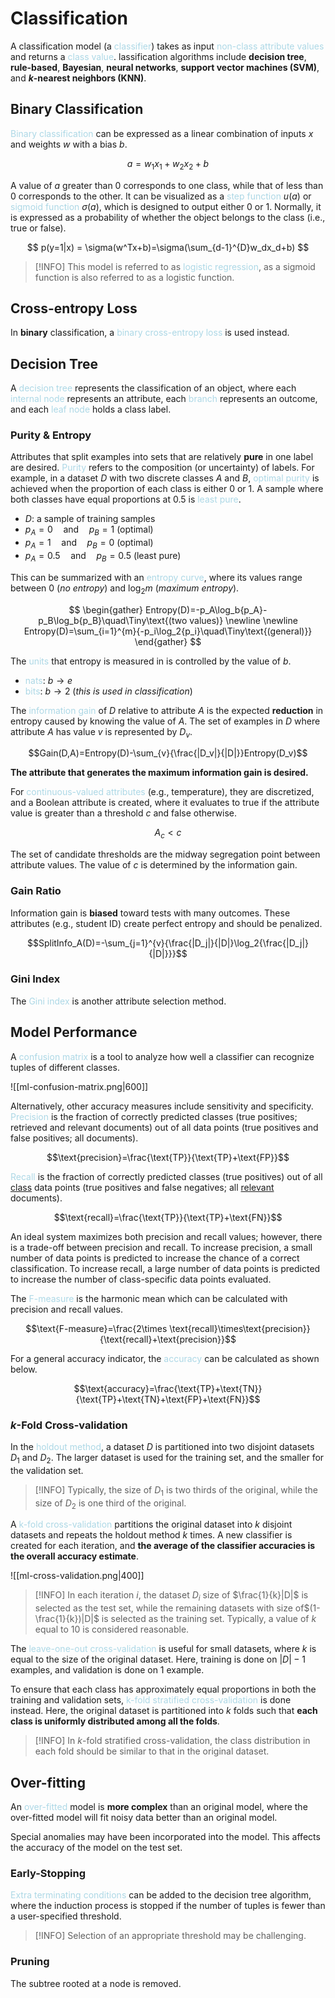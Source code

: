 # Classification

A classification model (a <span style = "color:lightblue">classifier</span>) takes as input <span style = "color:lightblue">non-class attribute values</span> and returns a <span style = "color:lightblue">class value</span>. lassification algorithms include **decision tree**, **rule-based**, **Bayesian**, **neural networks**, **support vector machines (SVM)**, and ***k*-nearest neighbors (KNN)**.

## Binary Classification

<span style = "color:lightblue">Binary classification</span> can be expressed as a linear combination of inputs $x$ and weights $w$ with a bias $b$.

$$
a = w_1x_1+w_2x_2+b
$$

A value of $a$ greater than $0$ corresponds to one class, while that of less than $0$ corresponds to the other. It can be visualized as a <span style = "color:lightblue">step function</span> $u(a)$ or <span style = "color:lightblue">sigmoid function</span> $\sigma(a)$, which is designed to output either $0$ or $1$. Normally, it is expressed as a probability of whether the object belongs to the class (i.e., true or false).

$$
p(y=1|x) = \sigma(w^Tx+b)=\sigma(\sum_{d-1}^{D}w_dx_d+b)
$$

> [!INFO]
> This model is referred to as <span style = "color:lightblue">logistic regression</span>, as a sigmoid function is also referred to as a logistic function.

## Cross-entropy Loss

In **binary** classification, a <span style = "color:lightblue">binary cross-entropy loss</span> is used instead.

## Decision Tree
A <span style = "color:lightblue">decision tree</span> represents the classification of an object, where each <span style = "color:lightblue">internal node</span> represents an attribute, each <span style = "color:lightblue">branch</span> represents an outcome, and each <span style = "color:lightblue">leaf node</span> holds a class label.

### Purity & Entropy
Attributes that split examples into sets that are relatively **pure** in one label are desired. <span style = "color:lightblue">Purity</span> refers to the composition (or uncertainty) of labels. For example, in a dataset $D$ with two discrete classes $A$ and $B$, <span style = "color:lightblue">optimal purity</span> is achieved when the proportion of each class is either $0$ or $1$. A sample where both classes have equal proportions at $0.5$ is <span style = "color:lightblue">least pure</span>.
- $D$: a sample of training samples
- $p_A=0\quad\text{and}\quad p_B=1$ (optimal)
- $p_A=1\quad\text{and}\quad p_B=0$ (optimal)
- $p_A=0.5\quad\text{and}\quad p_B=0.5$ (least pure)

This can be summarized with an <span style = "color:lightblue">entropy curve</span>, where its values range between $0$ (*no entropy*) and $\log_2{m}$ (*maximum entropy*).

$$
\begin{gather}
Entropy(D)=-p_A\log_b{p_A}-p_B\log_b{p_B}\quad\Tiny\text{(two values)} \newline \newline
Entropy(D)=\sum_{i=1}^{m}{-p_i\log_2{p_i}\quad\Tiny\text{(general)}}
\end{gather}
$$

The <span style = "color:lightblue">units</span> that entropy is measured in is controlled by the value of $b$.
- <span style = "color:lightblue">nats</span>: $b\rightarrow e$
- <span style = "color:lightblue">bits</span>: $b\rightarrow 2$ (*this is used in classification*)

The <span style = "color:lightblue">information gain</span> of $D$ relative to attribute $A$ is the expected **reduction** in entropy caused by knowing the value of $A$. The set of examples in $D$ where attribute $A$ has value $v$ is represented by $D_v$.

$$Gain(D,A)=Entropy(D)-\sum_{v}{\frac{|D_v|}{|D|}}Entropy(D_v)$$

**The attribute that generates the maximum information gain is desired.**

For <span style = "color:lightblue">continuous-valued attributes</span> (e.g., temperature), they are discretized, and a Boolean attribute is created, where it evaluates to true if the attribute value is greater than a threshold $c$ and false otherwise.

$$A_c<c$$

The set of candidate thresholds are the midway segregation point between attribute values. The value of $c$ is determined by the information gain.

### Gain Ratio
Information gain is **biased** toward tests with many outcomes. These attributes (e.g., student ID) create perfect entropy and should be penalized.

$$SplitInfo_A(D)=-\sum_{j=1}^{v}{\frac{|D_j|}{|D|}\log_2{\frac{|D_j|}{|D|}}}$$
### Gini Index
The <span style = "color:lightblue">Gini index</span> is another attribute selection method.

## Model Performance

A <span style = "color:lightblue">confusion matrix</span> is a tool to analyze how well a classifier can recognize tuples of different classes.

![[ml-confusion-matrix.png|600]]

Alternatively, other accuracy measures include sensitivity and specificity. <span style = "color:lightblue">Precision</span> is the fraction of correctly predicted classes (true positives; retrieved and relevant documents) out of all data points (true positives and false positives; all documents).

$$\text{precision}=\frac{\text{TP}}{\text{TP}+\text{FP}}$$

<span style = "color:lightblue">Recall</span> is the fraction of correctly predicted classes (true positives) out of all <u>class</u> data points (true positives and false negatives; all <u>relevant</u> documents).

$$\text{recall}=\frac{\text{TP}}{\text{TP}+\text{FN}}$$

An ideal system maximizes both precision and recall values; however, there is a trade-off between precision and recall. To increase precision, a small number of data points is predicted to increase the chance of a correct classification. To increase recall, a large number of data points is predicted to increase the number of class-specific data points evaluated.

The <span style = "color:lightblue">F-measure</span> is the harmonic mean which can be calculated with precision and recall values.

$$\text{F-measure}=\frac{2\times \text{recall}\times\text{precision}}{\text{recall}+\text{precision}}$$

For a general accuracy indicator, the <span style = "color:lightblue">accuracy</span> can be calculated as shown below.

$$\text{accuracy}=\frac{\text{TP}+\text{TN}}{\text{TP}+\text{TN}+\text{FP}+\text{FN}}$$
### $k$-Fold Cross-validation
In the <span style = "color:lightblue">holdout method</span>, a dataset $D$ is partitioned into two disjoint datasets $D_1$ and $D_2$. The larger dataset is used for the training set, and the smaller for the validation set.

> [!INFO]
> Typically, the size of $D_1$ is two thirds of the original, while the size of $D_2$ is one third of the original.

A <span style = "color:lightblue">k-fold cross-validation</span> partitions the original dataset into $k$ disjoint datasets and repeats the holdout method $k$ times. A new classifier is created for each iteration, and **the average of the classifier accuracies is the overall accuracy estimate**.

![[ml-cross-validation.png|400]]

> [!INFO]
> In each iteration $i$, the dataset $D_i$ size of $\frac{1}{k}|D|$ is selected as the test set, while the remaining datasets with size of$(1-\frac{1}{k})|D|$ is selected as the training set. Typically, a value of $k$ equal to $10$ is considered reasonable.

The <span style = "color:lightblue">leave-one-out cross-validation</span> is useful for small datasets, where $k$ is equal to the size of the original dataset. Here, training is done on $|D|-1$ examples, and validation is done on $1$ example.

To ensure that each class has approximately equal proportions in both the training and validation sets, <span style = "color:lightblue">k-fold stratified cross-validation</span> is done instead. Here, the original dataset is partitioned into $k$ folds such that **each class is uniformly distributed among all the folds**.

> [!INFO]
> In $k$-fold stratified cross-validation, the class distribution in each fold should be similar to that in the original dataset.

## Over-fitting
An <span style = "color:lightblue">over-fitted</span> model is **more complex** than an original model, where the over-fitted model will fit noisy data better than an original model.

Special anomalies may have been incorporated into the model. This affects the accuracy of the model on the test set.

### Early-Stopping
<span style = "color:lightblue">Extra terminating conditions</span> can be added to the decision tree algorithm, where the induction process is stopped if the number of tuples is fewer than a user-specified threshold.

> [!INFO]
> Selection of an appropriate threshold may be challenging.

### Pruning
The subtree rooted at a node is removed.
